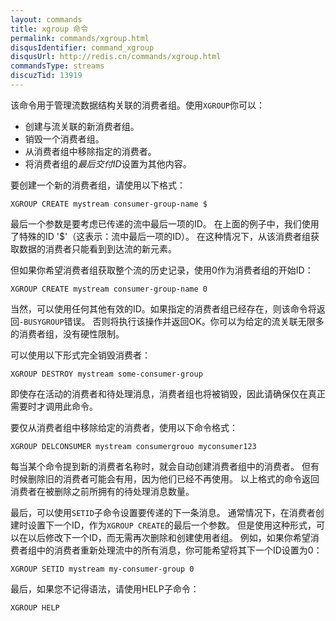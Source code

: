 ```yaml
---
layout: commands
title: xgroup 命令
permalink: commands/xgroup.html
disqusIdentifier: command_xgroup
disqusUrl: http://redis.cn/commands/xgroup.html
commandsType: streams
discuzTid: 13919
---
```


该命令用于管理流数据结构关联的消费者组。使用`XGROUP`你可以：

* 创建与流关联的新消费者组。
* 销毁一个消费者组。
* 从消费者组中移除指定的消费者。
* 将消费者组的*最后交付ID*设置为其他内容。

要创建一个新的消费者组，请使用以下格式：

    XGROUP CREATE mystream consumer-group-name $

最后一个参数是要考虑已传递的流中最后一项的ID。
在上面的例子中，我们使用了特殊的ID '$'（这表示：流中最后一项的ID）。
在这种情况下，从该消费者组获取数据的消费者只能看到到达流的新元素。

但如果你希望消费者组获取整个流的历史记录，使用0作为消费者组的开始ID：

    XGROUP CREATE mystream consumer-group-name 0

当然，可以使用任何其他有效的ID。如果指定的消费者组已经存在，则该命令将返回`-BUSYGROUP`错误。
否则将执行该操作并返回OK。你可以为给定的流关联无限多的消费者组，没有硬性限制。

可以使用以下形式完全销毁消费者：

    XGROUP DESTROY mystream some-consumer-group

即使存在活动的消费者和待处理消息，消费者组也将被销毁，因此请确保仅在真正需要时才调用此命令。

要仅从消费者组中移除给定的消费者，使用以下命令格式：

    XGROUP DELCONSUMER mystream consumergrouo myconsumer123

每当某个命令提到新的消费者名称时，就会自动创建消费者组中的消费者。
但有时候删除旧的消费者可能会有用，因为他们已经不再使用。
以上格式的命令返回消费者在被删除之前所拥有的待处理消息数量。

最后，可以使用`SETID`子命令设置要传递的下一条消息。
通常情况下，在消费者创建时设置下一个ID，作为`XGROUP CREATE`的最后一个参数。
但是使用这种形式，可以在以后修改下一个ID，而无需再次删除和创建使用者组。
例如，如果你希望消费者组中的消费者重新处理流中的所有消息，你可能希望将其下一个ID设置为0：

    XGROUP SETID mystream my-consumer-group 0

最后，如果您不记得语法，请使用HELP子命令：

    XGROUP HELP
